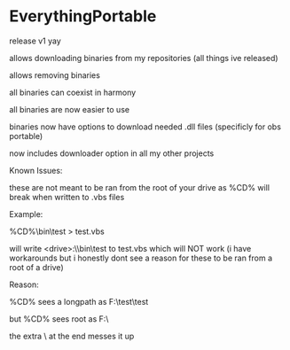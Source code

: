 # EverythingPortable

release v1 yay

allows downloading binaries from my repositories (all things ive released)

allows removing binaries

all binaries can coexist in harmony

all binaries are now easier to use

binaries now have options to download needed .dll files (specificly for obs portable)

now includes downloader option in all my other projects

Known Issues:

these are not meant to be ran from the root of your drive as %CD% will break when written to .vbs files

Example:

%CD%\bin\test > test.vbs

will write \<drive\>:\\\\bin\test to test.vbs which will NOT work (i have workarounds but i honestly dont see a reason for these to be ran from a root of a drive)

Reason:

%CD% sees a longpath as F:\\test\\test

but %CD% sees root as F:\\

the extra \\ at the end messes it up
